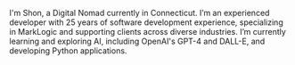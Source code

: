 I'm Shon, a Digital Nomad currently in Connecticut. I’m an experienced developer with 25 years of software development experience, specializing in MarkLogic and supporting clients across diverse industries. I’m currently learning and exploring AI, including OpenAI's GPT-4 and DALL-E, and developing Python applications.
